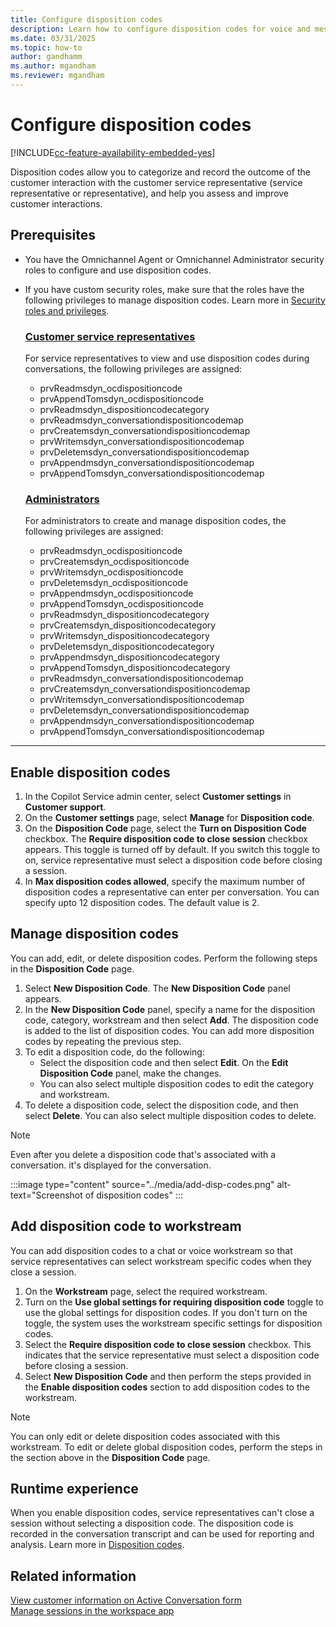 ```yaml
---
title: Configure disposition codes
description: Learn how to configure disposition codes for voice and messaging channels.
ms.date: 03/31/2025
ms.topic: how-to
author: gandhamm
ms.author: mgandham
ms.reviewer: mgandham
---
```


# Configure disposition codes

[!INCLUDE[cc-feature-availability-embedded-yes](../includes/cc-feature-availability-embedded-yes.md)]

Disposition codes allow you to categorize and record the outcome of the customer interaction with the customer service representative (service representative or representative), and help you assess and improve customer interactions.

## Prerequisites

- You have the Omnichannel Agent or Omnichannel Administrator security roles to configure and use disposition codes.
- If you have custom security roles, make sure that the roles have the following privileges to manage disposition codes. Learn more in [Security roles and privileges](/power-platform/admin/security-roles-privileges).

  ### [Customer service representatives](#tab/customerservicerepresentatives)

   For service representatives to view and use disposition codes during conversations, the following privileges are assigned:

    - prvReadmsdyn_ocdispositioncode  
    - prvAppendTomsdyn_ocdispositioncode  
    - prvReadmsdyn_dispositioncodecategory  
    - prvReadmsdyn_conversationdispositioncodemap  
    - prvCreatemsdyn_conversationdispositioncodemap  
    - prvWritemsdyn_conversationdispositioncodemap  
    - prvDeletemsdyn_conversationdispositioncodemap  
    - prvAppendmsdyn_conversationdispositioncodemap  
    - prvAppendTomsdyn_conversationdispositioncodemap

  ### [Administrators](#tab/administrators)

   For administrators to create and manage disposition codes, the following privileges are assigned:

    - prvReadmsdyn_ocdispositioncode
    - prvCreatemsdyn_ocdispositioncode
    - prvWritemsdyn_ocdispositioncode
    - prvDeletemsdyn_ocdispositioncode
    - prvAppendmsdyn_ocdispositioncode
    - prvAppendTomsdyn_ocdispositioncode
    - prvReadmsdyn_dispositioncodecategory
    - prvCreatemsdyn_dispositioncodecategory
    - prvWritemsdyn_dispositioncodecategory
    - prvDeletemsdyn_dispositioncodecategory
    - prvAppendmsdyn_dispositioncodecategory
    - prvAppendTomsdyn_dispositioncodecategory
    - prvReadmsdyn_conversationdispositioncodemap
    - prvCreatemsdyn_conversationdispositioncodemap
    - prvWritemsdyn_conversationdispositioncodemap
    - prvDeletemsdyn_conversationdispositioncodemap
    - prvAppendmsdyn_conversationdispositioncodemap
    - prvAppendTomsdyn_conversationdispositioncodemap
    
---

## Enable disposition codes 

1. In the Copilot Service admin center, select **Customer settings** in **Customer support**.
1. On the **Customer settings** page, select **Manage** for **Disposition code**.
1. On the **Disposition Code** page, select the **Turn on Disposition Code** checkbox. The **Require disposition code to close session** checkbox appears. This toggle is turned off by default. If you switch this toggle to on, service representative must select a disposition code before closing a session. 
1. In **Max disposition codes allowed**, specify the maximum number of disposition codes a representative can enter per conversation. You can specify upto 12 disposition codes. The default value is 2.

## Manage disposition codes

You can add, edit, or delete disposition codes. Perform the following steps in the **Disposition Code** page.

1. Select **New Disposition Code**. The **New Disposition Code** panel appears.
1. In the **New Disposition Code** panel, specify a name for the disposition code, category, workstream and then select **Add**.
   The disposition code is added to the list of disposition codes. You can add more disposition codes by repeating the previous step.
1. To edit a disposition code, do the following:
      - Select the disposition code and then select **Edit**. On the **Edit Disposition Code** panel, make the changes.
      - You can also select multiple disposition codes to edit the category and workstream.
1. To delete a disposition code, select the disposition code, and then select **Delete**. You can also select multiple disposition codes to delete.
  > [!NOTE]
  > Even after you delete a disposition code that's associated with a conversation. it's displayed for the conversation.  

:::image type="content" source="../media/add-disp-codes.png" alt-text="Screenshot of disposition codes" :::

## Add disposition code to workstream

You can add disposition codes to a chat or voice workstream so that service representatives can select workstream specific codes when they close a session.
1. On the **Workstream** page, select the required workstream.
1. Turn on the **Use global settings for requiring disposition code** toggle to use the global settings for disposition codes. If you don't turn on the toggle, the system uses the workstream specific settings for disposition codes.
1. Select the **Require disposition code to close session** checkbox. This indicates that the service representative must select a disposition code before closing a session.
1. Select **New Disposition Code** and then perform the steps provided in the **Enable disposition codes** section to add disposition codes to the workstream.
 
  > [!NOTE]
  > You can only edit or delete disposition codes associated with this workstream. To edit or delete global disposition codes, perform the steps in the section above in the **Disposition Code** page.

## Runtime experience

When you enable disposition codes, service representatives can't close a session without selecting a disposition code. The disposition code is recorded in the conversation transcript and can be used for reporting and analysis. Learn more in [Disposition codes](/dynamics365/customer-service/use/oc-customer-summary#set-disposition-codes).

## Related information

[View customer information on Active Conversation form](/dynamics365/customer-service/use/oc-customer-summary)   
[Manage sessions in the workspace app](/dynamics365/customer-service/use/oc-manage-sessions)
